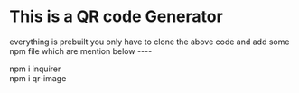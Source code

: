 # This is a QR code Generator 
everything is prebuilt you only have to clone the above code and add some npm file which are mention below ----

npm i inquirer<br>
npm i qr-image

